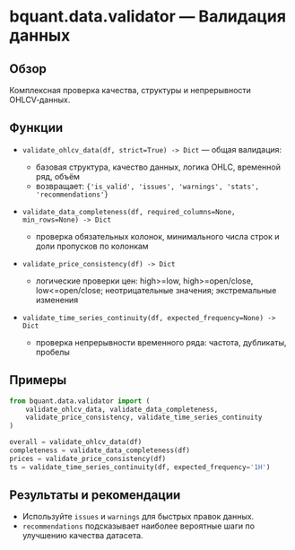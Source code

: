 # bquant.data.validator — Валидация данных

## Обзор

Комплексная проверка качества, структуры и непрерывности OHLCV‑данных.

## Функции

- `validate_ohlcv_data(df, strict=True) -> Dict` — общая валидация:
  - базовая структура, качество данных, логика OHLC, временной ряд, объём
  - возвращает: `{'is_valid', 'issues', 'warnings', 'stats', 'recommendations'}`

- `validate_data_completeness(df, required_columns=None, min_rows=None) -> Dict`
  - проверка обязательных колонок, минимального числа строк и доли пропусков по колонкам

- `validate_price_consistency(df) -> Dict`
  - логические проверки цен: high>=low, high>=open/close, low<=open/close; неотрицательные значения; экстремальные изменения

- `validate_time_series_continuity(df, expected_frequency=None) -> Dict`
  - проверка непрерывности временного ряда: частота, дубликаты, пробелы

## Примеры

```python
from bquant.data.validator import (
    validate_ohlcv_data, validate_data_completeness,
    validate_price_consistency, validate_time_series_continuity
)

overall = validate_ohlcv_data(df)
completeness = validate_data_completeness(df)
prices = validate_price_consistency(df)
ts = validate_time_series_continuity(df, expected_frequency='1H')
```

## Результаты и рекомендации

- Используйте `issues` и `warnings` для быстрых правок данных.
- `recommendations` подсказывает наиболее вероятные шаги по улучшению качества датасета.

